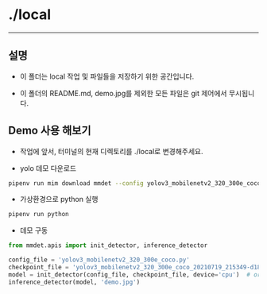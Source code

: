 # ./local

---

## 설명

- 이 폴더는 local 작업 및 파일들을 저장하기 위한 공간입니다.

- 이 폴더의 README.md, demo.jpg를 제외한 모든 파일은 git 제어에서 무시됩니다.

## Demo 사용 해보기

- 작업에 앞서, 터미널의 현재 디렉토리를 ./local로 변경해주세요.

- yolo 데모 다운로드

```bash
pipenv run mim download mmdet --config yolov3_mobilenetv2_320_300e_coco --dest .
```

- 가상환경으로 python 실행

```bash
pipenv run python
```

- 데모 구동

```python
from mmdet.apis import init_detector, inference_detector

config_file = 'yolov3_mobilenetv2_320_300e_coco.py'
checkpoint_file = 'yolov3_mobilenetv2_320_300e_coco_20210719_215349-d18dff72.pth'
model = init_detector(config_file, checkpoint_file, device='cpu')  # or device='cuda:0'
inference_detector(model, 'demo.jpg')
```
